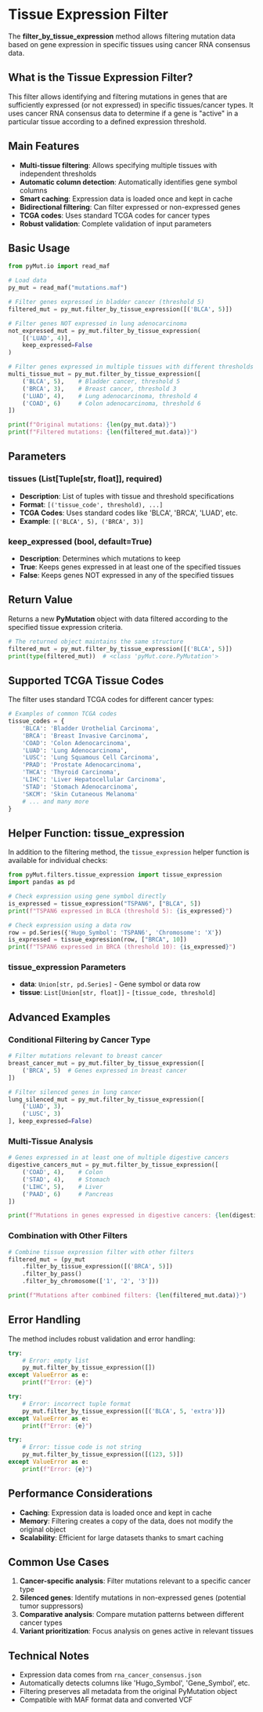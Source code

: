 # Tissue Expression Filter

The **filter_by_tissue_expression** method allows filtering mutation data based on gene expression in specific tissues using cancer RNA consensus data.

## What is the Tissue Expression Filter?

This filter allows identifying and filtering mutations in genes that are sufficiently expressed (or not expressed) in specific tissues/cancer types. It uses cancer RNA consensus data to determine if a gene is "active" in a particular tissue according to a defined expression threshold.

## Main Features

- **Multi-tissue filtering**: Allows specifying multiple tissues with independent thresholds
- **Automatic column detection**: Automatically identifies gene symbol columns
- **Smart caching**: Expression data is loaded once and kept in cache
- **Bidirectional filtering**: Can filter expressed or non-expressed genes
- **TCGA codes**: Uses standard TCGA codes for cancer types
- **Robust validation**: Complete validation of input parameters

## Basic Usage

```python
from pyMut.io import read_maf

# Load data
py_mut = read_maf("mutations.maf")

# Filter genes expressed in bladder cancer (threshold 5)
filtered_mut = py_mut.filter_by_tissue_expression([('BLCA', 5)])

# Filter genes NOT expressed in lung adenocarcinoma
not_expressed_mut = py_mut.filter_by_tissue_expression(
    [('LUAD', 4)], 
    keep_expressed=False
)

# Filter genes expressed in multiple tissues with different thresholds
multi_tissue_mut = py_mut.filter_by_tissue_expression([
    ('BLCA', 5),    # Bladder cancer, threshold 5
    ('BRCA', 3),    # Breast cancer, threshold 3
    ('LUAD', 4),    # Lung adenocarcinoma, threshold 4
    ('COAD', 6)     # Colon adenocarcinoma, threshold 6
])

print(f"Original mutations: {len(py_mut.data)}")
print(f"Filtered mutations: {len(filtered_mut.data)}")
```

## Parameters

### tissues (List[Tuple[str, float]], required)
- **Description**: List of tuples with tissue and threshold specifications
- **Format**: `[('tissue_code', threshold), ...]`
- **TCGA Codes**: Uses standard codes like 'BLCA', 'BRCA', 'LUAD', etc.
- **Example**: `[('BLCA', 5), ('BRCA', 3)]`

### keep_expressed (bool, default=True)
- **Description**: Determines which mutations to keep
- **True**: Keeps genes expressed in at least one of the specified tissues
- **False**: Keeps genes NOT expressed in any of the specified tissues

## Return Value

Returns a new **PyMutation** object with data filtered according to the specified tissue expression criteria.

```python
# The returned object maintains the same structure
filtered_mut = py_mut.filter_by_tissue_expression([('BLCA', 5)])
print(type(filtered_mut))  # <class 'pyMut.core.PyMutation'>
```

## Supported TCGA Tissue Codes

The filter uses standard TCGA codes for different cancer types:

```python
# Examples of common TCGA codes
tissue_codes = {
    'BLCA': 'Bladder Urothelial Carcinoma',
    'BRCA': 'Breast Invasive Carcinoma', 
    'COAD': 'Colon Adenocarcinoma',
    'LUAD': 'Lung Adenocarcinoma',
    'LUSC': 'Lung Squamous Cell Carcinoma',
    'PRAD': 'Prostate Adenocarcinoma',
    'THCA': 'Thyroid Carcinoma',
    'LIHC': 'Liver Hepatocellular Carcinoma',
    'STAD': 'Stomach Adenocarcinoma',
    'SKCM': 'Skin Cutaneous Melanoma'
    # ... and many more
}
```

## Helper Function: tissue_expression

In addition to the filtering method, the `tissue_expression` helper function is available for individual checks:

```python
from pyMut.filters.tissue_expression import tissue_expression
import pandas as pd

# Check expression using gene symbol directly
is_expressed = tissue_expression("TSPAN6", ["BLCA", 5])
print(f"TSPAN6 expressed in BLCA (threshold 5): {is_expressed}")

# Check expression using a data row
row = pd.Series({'Hugo_Symbol': 'TSPAN6', 'Chromosome': 'X'})
is_expressed = tissue_expression(row, ["BRCA", 10])
print(f"TSPAN6 expressed in BRCA (threshold 10): {is_expressed}")
```

### tissue_expression Parameters

- **data**: `Union[str, pd.Series]` - Gene symbol or data row
- **tissue**: `List[Union[str, float]]` - `[tissue_code, threshold]`

## Advanced Examples

### Conditional Filtering by Cancer Type

```python
# Filter mutations relevant to breast cancer
breast_cancer_mut = py_mut.filter_by_tissue_expression([
    ('BRCA', 5)  # Genes expressed in breast cancer
])

# Filter silenced genes in lung cancer
lung_silenced_mut = py_mut.filter_by_tissue_expression([
    ('LUAD', 3),
    ('LUSC', 3)
], keep_expressed=False)
```

### Multi-Tissue Analysis

```python
# Genes expressed in at least one of multiple digestive cancers
digestive_cancers_mut = py_mut.filter_by_tissue_expression([
    ('COAD', 4),    # Colon
    ('STAD', 4),    # Stomach  
    ('LIHC', 5),    # Liver
    ('PAAD', 6)     # Pancreas
])

print(f"Mutations in genes expressed in digestive cancers: {len(digestive_cancers_mut.data)}")
```

### Combination with Other Filters

```python
# Combine tissue expression filter with other filters
filtered_mut = (py_mut
    .filter_by_tissue_expression([('BRCA', 5)])
    .filter_by_pass()
    .filter_by_chromosome(['1', '2', '3']))

print(f"Mutations after combined filters: {len(filtered_mut.data)}")
```

## Error Handling

The method includes robust validation and error handling:

```python
try:
    # Error: empty list
    py_mut.filter_by_tissue_expression([])
except ValueError as e:
    print(f"Error: {e}")

try:
    # Error: incorrect tuple format
    py_mut.filter_by_tissue_expression([('BLCA', 5, 'extra')])
except ValueError as e:
    print(f"Error: {e}")

try:
    # Error: tissue code is not string
    py_mut.filter_by_tissue_expression([(123, 5)])
except ValueError as e:
    print(f"Error: {e}")
```

## Performance Considerations

- **Caching**: Expression data is loaded once and kept in cache
- **Memory**: Filtering creates a copy of the data, does not modify the original object
- **Scalability**: Efficient for large datasets thanks to smart caching

## Common Use Cases

1. **Cancer-specific analysis**: Filter mutations relevant to a specific cancer type
2. **Silenced genes**: Identify mutations in non-expressed genes (potential tumor suppressors)
3. **Comparative analysis**: Compare mutation patterns between different cancer types
4. **Variant prioritization**: Focus analysis on genes active in relevant tissues

## Technical Notes

- Expression data comes from `rna_cancer_consensus.json`
- Automatically detects columns like 'Hugo_Symbol', 'Gene_Symbol', etc.
- Filtering preserves all metadata from the original PyMutation object
- Compatible with MAF format data and converted VCF